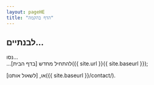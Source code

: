 ```yaml
---
layout: pageHE
title: "הדף בהקמה"
---
```





## לבנתיים...

נסו...  
...להתחיל מחדש [בדף הבית]({{ site.url }}{{ site.baseurl }});  
  
או, [לשאול אותנו]({{ site.baseurl }}/contact/).
